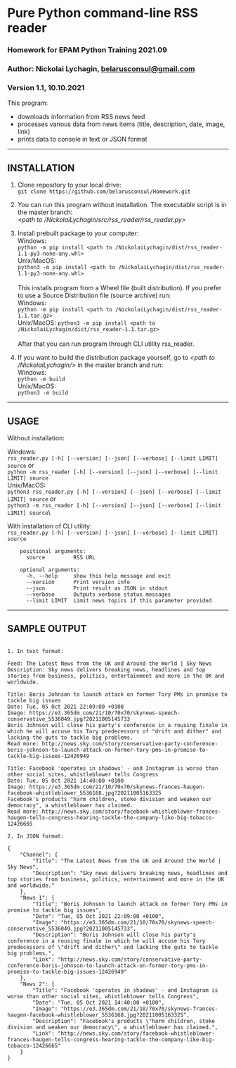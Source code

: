 # Pure Python command-line RSS reader


### Homework for EPAM Python Training 2021.09


### Author: Nickolai Lychagin, belarusconsul@gmail.com
### Version 1.1, 10.10.2021

This program:

- downloads information from RSS news feed
- processes various data from news items (title, description, date, image, link)
- prints data to console in text or JSON format 

---
## INSTALLATION

1. Clone repository to your local drive:\
   `git clone https://github.com/belarusconsul/Homework.git`

2. You can run this program without installation. The executable script is in the master branch: \
   *<path to /NickolaiLychagin/src/rss_reader/rss_reader.py>*
   
3. Install prebuilt package to your computer:\
   Windows:\
   `python -m pip install <path to /NickolaiLychagin/dist/rss_reader-1.1-py3-none-any.whl>`\
   Unix/MacOS:\
   `python3 -m pip install <path to /NickolaiLychagin/dist/rss_reader-1.1-py3-none-any.whl>`\
	\
   This installs program from a Wheel file (built distribution). If you prefer to use a Source Distribution file (source archive) run:\
   Windows:\
   `python -m pip install <path to /NickolaiLychagin/dist/rss_reader-1.1.tar.gz>`\
   Unix/MacOS:
   `python3 -m pip install <path to /NickolaiLychagin/dist/rss_reader-1.1.tar.gz>`\
   	\
   After that you can run program through CLI utility rss_reader.

4. If you want to build the distribution package yourself, go to *<path to /NickolaiLychagin/>* in the master branch and run:\
   Windows:\
   `python -m build`\
   Unix/MacOS:\
   `python3 -m build`
 
---
## USAGE

Without installation:

Windows:\
`rss_reader.py [-h] [--version] [--json] [--verbose] [--limit LIMIT] source` or\
`python -m rss_reader [-h] [--version] [--json] [--verbose] [--limit LIMIT] source`\
Unix/MacOS:\
`python3 rss_reader.py [-h] [--version] [--json] [--verbose] [--limit LIMIT] source` or\
`python3 -m rss_reader [-h] [--version] [--json] [--verbose] [--limit LIMIT] source`\

With installation of CLI utility:\
`rss_reader.py [-h] [--version] [--json] [--verbose] [--limit LIMIT] source`

```
    positional arguments:
      source         RSS URL

    optional arguments:
      -h, --help     show this help message and exit
      --version      Print version info
      --json         Print result as JSON in stdout
      --verbose      Outputs verbose status messages
      --limit LIMIT  Limit news topics if this parameter provided
```


---

## SAMPLE OUTPUT
```

1. In text format:

Feed: The Latest News from the UK and Around the World | Sky News
Description: Sky news delivers breaking news, headlines and top stories from business, politics, entertainment and more in the UK and worldwide.

Title: Boris Johnson to launch attack on former Tory PMs in promise to tackle big issues
Date: Tue, 05 Oct 2021 22:09:00 +0100
Image: https://e3.365dm.com/21/10/70x70/skynews-speech-conservative_5536049.jpg?20211005145733
Boris Johnson will close his party's conference in a rousing finale in which he will accuse his Tory predecessors of "drift and dither" and lacking the guts to tackle big problems.
Read more: http://news.sky.com/story/conservative-party-conference-boris-johnson-to-launch-attack-on-former-tory-pms-in-promise-to-tackle-big-issues-12426949

Title: Facebook 'operates in shadows' - and Instagram is worse than other social sites, whistleblower tells Congress
Date: Tue, 05 Oct 2021 14:40:00 +0100
Image: https://e3.365dm.com/21/10/70x70/skynews-frances-haugen-facebook-whistleblower_5536168.jpg?20211005163325
Facebook's products "harm children, stoke division and weaken our democracy", a whistleblower has claimed.
Read more: http://news.sky.com/story/facebook-whistleblower-frances-haugen-tells-congress-hearing-tackle-the-company-like-big-tobacco-12426665
```

```
2. In JSON format:

{
    "Channel": {
        "Title": "The Latest News from the UK and Around the World | Sky News",
        "Description": "Sky news delivers breaking news, headlines and top stories from business, politics, entertainment and more in the UK and worldwide."
    },
    "News 1": {
        "Title": "Boris Johnson to launch attack on former Tory PMs in promise to tackle big issues",
        "Date": "Tue, 05 Oct 2021 22:09:00 +0100",
        "Image": "https://e3.365dm.com/21/10/70x70/skynews-speech-conservative_5536049.jpg?20211005145733",
        "Description": "Boris Johnson will close his party's conference in a rousing finale in which he will accuse his Tory predecessors of \"drift and dither\" and lacking the guts to tackle big problems.",
        "Link": "http://news.sky.com/story/conservative-party-conference-boris-johnson-to-launch-attack-on-former-tory-pms-in-promise-to-tackle-big-issues-12426949"
    },
    "News 2": {
        "Title": "Facebook 'operates in shadows' - and Instagram is worse than other social sites, whistleblower tells Congress",
        "Date": "Tue, 05 Oct 2021 14:40:00 +0100",
        "Image": "https://e3.365dm.com/21/10/70x70/skynews-frances-haugen-facebook-whistleblower_5536168.jpg?20211005163325",
        "Description": "Facebook's products \"harm children, stoke division and weaken our democracy\", a whistleblower has claimed.",
        "Link": "http://news.sky.com/story/facebook-whistleblower-frances-haugen-tells-congress-hearing-tackle-the-company-like-big-tobacco-12426665"
    }
}
```